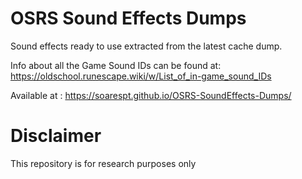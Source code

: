 # OSRS Sound Effects Dumps

Sound effects ready to use extracted from the latest cache dump.

Info about all the Game Sound IDs can be found at: https://oldschool.runescape.wiki/w/List_of_in-game_sound_IDs

Available at : https://soarespt.github.io/OSRS-SoundEffects-Dumps/

# Disclaimer
This repository is for research purposes only
